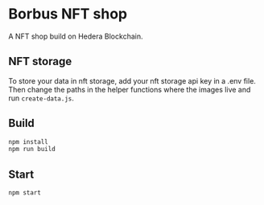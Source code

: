 # Borbus NFT shop

A NFT shop build on Hedera Blockchain.

## NFT storage

To store your data in nft storage, add your nft storage api key in a .env file. Then change the paths in the helper functions where the images live and run `create-data.js`.

## Build

```bash
npm install
npm run build
```

## Start

```
npm start
```
